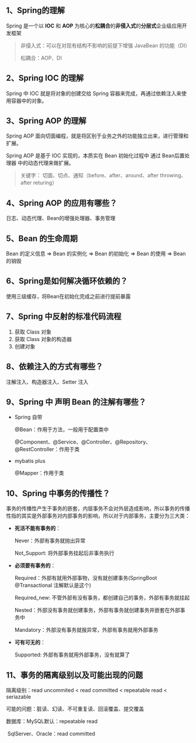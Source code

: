 ## 1、Spring的理解

Spring 是一个以 **IOC** 和 **AOP** 为核心的**松耦合**的**非侵入式**的**分层式**企业级应用开发框架

> 非侵入式：可以在对现有结构不影响的前提下增强 JavaBean 的功能（DI）
>
> 松耦合：AOP、DI

## 2、Spring IOC 的理解

Spring 中 IOC 就是将对象的创建交给 Spring 容器来完成，再通过依赖注入来使用容器中的对象。

## 3、Spring AOP 的理解

Spring AOP 面向切面编程，就是将区别于业务之外的功能独立出来，进行管理和扩展。

Spring AOP 是基于 IOC 实现的，本质实在 Bean 初始化过程中 通过 Bean后置处理器 中的动态代理来做扩展。

> 关键字： 切面、切点、通知（before、after、around、after throwing、after returing）

## 4、Spring AOP 的应用有哪些？

日志、动态代理、Bean的增强处理器、事务管理

## 5、Bean 的生命周期

Bean 的定义信息 => Bean 的实例化 => Bean 的初始化 => Bean 的使用 => Bean 的销毁 

## 6、Spring是如何解决循环依赖的？

使用三级缓存，将Bean在初始化完成之前进行提前暴露

## 7、Spring 中反射的标准代码流程

1. 获取 Class 对象
2. 获取 Class 对象的构造器
3. 创建对象

## 8、依赖注入的方式有哪些？

注解注入、构造器注入、Setter 注入

## 9、Spring 中 声明 Bean 的注解有哪些？

- Spring 自带

  @Bean：作用于方法，一般用于配置类中

  @Component、@Service、@Controller、@Repository、@RestController：作用于类

- mybatis plus

  @Mapper：作用于类

## 10、Spring 中事务的传播性？

事务的传播性产生于事务的嵌套，内层事务不会对外层造成影响，所以事务的传播性指的其实是外部事务对内部事务的影响，所以对于内部事务，主要分为三大类：

- **死活不能有事务的**：

  Never：外部有事务就抛出异常

  Not_Support: 将外部事务挂起后非事务执行

- **必须要有事务的**：

  Required：外部有就用外部事物，没有就创建事务(SpringBoot @Transactional 注解默认是这个)

  Required_new: 不管外部有没有事务，都创建自己的事务，外部有事务就挂起

  Nested：外部没有事务就创建事务，外部有事务就创建事务并嵌套在外部事务中

  Mandatory：外部没有事务就报异常，外部有事务就用外部事务

- **可有可无的**：

  Supported: 外部有事务就用外部事务，没有就算了

## 11、事务的隔离级别以及可能出现的问题

隔离级别：read uncommited < read committed < repeatable read < seriazable

可能的问题：脏读、幻读、不可重复读、回滚覆盖、提交覆盖

数据库：MySQL默认：repeatable read

​			  SqlServer、Oracle：read committed

